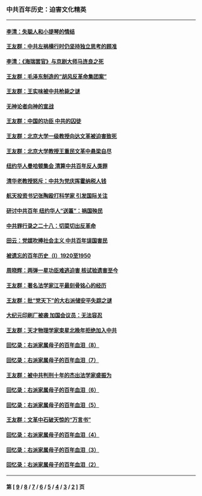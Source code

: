 ### 中共百年历史：迫害文化精英
---
#### [李清：失聪人和小提琴的情结](../../pages/nf1176111/n13459280.md?01170430) 
#### [王友群：中共左祸横行时仍坚持独立思考的顾准](../../pages/nf1176111/n13444722.md?01170430) 
#### [李清：《海瑞罢官》与京剧大师马连良之死](../../pages/nf1176111/n13412316.md?01170430) 
#### [王友群：毛泽东制造的“胡风反革命集团案”](../../pages/nf1176111/n13324909.md?01170430) 
#### [王友群：王实味被中共枪毙之谜](../../pages/nf1176111/n13307502.md?01170430) 
#### [无神论者向神的宣战](../../pages/nf1176111/n13281535.md?01170430) 
#### [王友群：中国的功臣 中共的囚徒](../../pages/nf1176111/n13291790.md?01170430) 
#### [王友群：北京大学一级教授向达文革被迫害致死](../../pages/nf1176111/n13150966.md?01170430) 
#### [王友群：北京大学教授王重民文革中悬梁自尽](../../pages/nf1176111/n13084645.md?01170430) 
#### [纽约华人曼哈顿集会 清算中共百年反人类罪](../../pages/nf1176111/n13084157.md?01170430) 
#### [清华老教授怒斥：中共为党庆挥霍纳税人钱](../../pages/nf1176111/n13071430.md?01170430) 
#### [航天投资书记张陶殴打科学家 引发国际关注](../../pages/nf1176111/n13069132.md?01170430) 
#### [研讨中共百年 纽约华人“送匾”：祸国殃民](../../pages/nf1176111/n13057367.md?01170430) 
#### [中共罪行录之二十八：切菜切出反革命](../../pages/nf1176111/n13030600.md?01170430) 
#### [田云：党媒吹捧社会主义 中共百年误国害民](../../pages/nf1176111/n13006682.md?01170430) 
#### [被遗忘的百年历史（I）1920至1950](../../pages/nf1176111/n12986411.md?01170430) 
#### [周晓辉：两弹一星功臣难逃迫害 核试验遗害至今](../../pages/nf1176111/n12974997.md?01170430) 
#### [王友群：著名法学家江平最刻骨铭心的经历](../../pages/nf1176111/n12970787.md?01170430) 
#### [王友群：批“党天下”的大右派储安平失踪之谜](../../pages/nf1176111/n12954229.md?01170430) 
#### [大纪元印刷厂被袭 加国会议员：无法容忍](../../pages/nf1176111/n12883028.md?01170430) 
#### [王友群：天才物理学家束星北晚年拒绝加入中共](../../pages/nf1176111/n12792913.md?01170430) 
#### [回忆录：右派家属母子的百年血泪（8）](../../pages/nf1176111/n12706196.md?01170430) 
#### [回忆录：右派家属母子的百年血泪（7）](../../pages/nf1176111/n12706191.md?01170430) 
#### [王友群：被中共判刑十年的杰出法学家盛振为](../../pages/nf1176111/n12706141.md?01170430) 
#### [回忆录：右派家属母子的百年血泪（6）](../../pages/nf1176111/n12698863.md?01170430) 
#### [回忆录：右派家属母子的百年血泪（5）](../../pages/nf1176111/n12692515.md?01170430) 
#### [王友群：文革中石破天惊的“万言书”](../../pages/nf1176111/n12690994.md?01170430) 
#### [回忆录：右派家属母子的百年血泪（4）](../../pages/nf1176111/n12686410.md?01170430) 
#### [回忆录：右派家属母子的百年血泪（3）](../../pages/nf1176111/n12683820.md?01170430) 
#### [回忆录：右派家属母子的百年血泪（2）](../../pages/nf1176111/n12679738.md?01170430) 

---
#### 第 [ [9](./9.md?01170430) / [8](./8.md?01170430) / [7](./7.md?01170430) / [6](./6.md?01170430) / [5](./5.md?01170430) / [4](./4.md?01170430) / [3](./3.md?01170430) / [2](./2.md?01170430) ] 页
